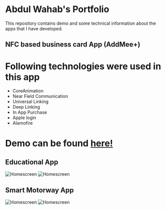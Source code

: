 # Abdul Wahab's Portfolio
This repository contains demo and some technical information about the apps that I have developed.

## NFC based business card App (AddMee+)
# Following technologies were used in this app
* CoreAnimation
* Near Field Communication
* Universal Linking
* Deep Linking
* In App Purchase
* Apple login
* Alamofire
# Demo can be found [here!](https://github.com/wahab202/portfolio/blob/main/AddMee.md)

## Educational App
![Homescreen](https://github.com/wahab202/portfolio/blob/main/App2_2.gif)
![Homescreen](https://github.com/wahab202/portfolio/blob/main/App2_1.gif)

## Smart Motorway App
![Homescreen](https://github.com/wahab202/portfolio/blob/main/App3_2.PNG)
![Homescreen](https://github.com/wahab202/portfolio/blob/main/App3_1.PNG)
